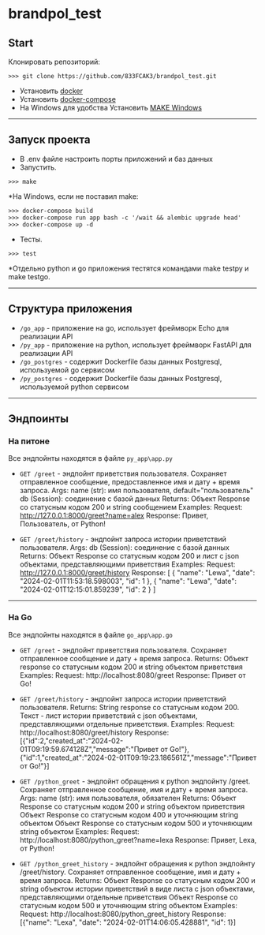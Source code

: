 # brandpol_test

## Start
Клонировать репозиторий:
````
>>> git clone https://github.com/833FCAK3/brandpol_test.git
````
- Установить [docker](https://docs.docker.com/engine/install/)
- Установить [docker-compose](https://docs.docker.com/compose/install/)
- На Windows для удобства Установить [MAKE Windows](http://gnuwin32.sourceforge.net/packages/make.htm)

---

## Запуск проекта
- В .env файле настроить порты приложений и баз данных
- Запустить. 
````
>>> make
````

*На Windows, если не поставил make:
```
>>> docker-compose build
>>> docker-compose run app bash -c '/wait && alembic upgrade head'
>>> docker-compose up -d
```

- Тесты.
````
>>> test
````

*Отдельно python и go приложения тестятся командами make testpy и make testgo.

---

## Структура приложения
* `/go_app` - приложение на go, использует фреймворк Echo для реализации API
* `/py_app` - приложение на python, использует фреймворк FastAPI для реализации API
* `/go_postgres` - содержит Dockerfile базы данных Postgresql, используемой go сервисом
* `/py_postgres` - содержит Dockerfile базы данных Postgresql, используемой python сервисом

---

## Эндпоинты

### На питоне
Все эндпойнты находятся в файле `py_app\app.py`

* `GET /greet` - эндпойнт приветствия пользователя. Сохраняет отправленное сообщение, предоставленное имя и дату + время запроса.
    Args:
        name (str): имя пользователя, default="пользователь"
        db (Session): соединение с базой данных
    Returns:
        Объект Response со статусным кодом 200 и string сообщением
    Examples:
        Request:
            http://127.0.0.1:8000/greet?name=alex
        Response:
            Привет, Пользователь, от Python!
        

* `GET /greet/history` - эндпойнт запроса истории приветствий пользователя.
    Args:
        db (Session): соединение с базой данных
    Returns:
        Объект Response со статусным кодом 200 и лист с json объектами, представляющими приветствия
    Examples:
        Request:
            http://127.0.0.1:8000/greet/history
        Response:
            [
                {
                    "name": "Lewa",
                    "date": "2024-02-01T11:53:18.598003",
                    "id": 1
                },
                {
                    "name": "Lewa",
                    "date": "2024-02-01T12:15:01.859239",
                    "id": 2
                }
            ]
---

### На Go
Все эндпойнты находятся в файле `go_app\app.go`

* `GET /greet` - эндпойнт приветствия пользователя. Сохраняет отправленное сообщение и дату + время запроса.
    Returns:
        Объект response со статусным кодом 200 и string объектом приветствия
    Examples:
        Request:
            http://localhost:8080/greet
        Response:
            Привет от Go!

* `GET /greet/history` - эндпойнт запроса истории приветствий пользователя.
    Returns:
        String response со статусным кодом 200. Текст - лист истории приветствий с json объектами, представляющими отдельные приветствия.
    Examples:
        Request:
            http://localhost:8080/greet/history
        Response:
            [{"id":2,"created_at":"2024-02-01T09:19:59.674128Z","message":"Привет от Go!"},{"id":1,"created_at":"2024-02-01T09:19:23.186561Z","message":"Привет от Go!"}]

* `GET /python_greet` - эндпойнт обращения к python эндпойнту /greet. Сохраняет отправленное сообщение, имя и дату + время запроса.
    Args:
        name (str): имя пользователя, обязателен
    Returns:
        Объект Response со статусным кодом 200 и string объектом приветствия
        Объект Response со статусным кодом 400 и уточняющим string объектом
        Объект Response со статусным кодом 500 и уточняющим string объектом
    Examples:
        Request:
            http://localhost:8080/python_greet?name=lexa
        Response:
            Привет, Lexa, от Python!

* `GET /python_greet_history` - эндпойнт обращения к python эндпойнту /greet/history. Сохраняет отправленное сообщение, имя и дату + время запроса.
    Returns:
        Объект Response со статусным кодом 200 и string объектом истории приветствий в виде листа с json объектами, представляющими отдельные приветствия
        Объект Response со статусным кодом 500 и уточняющим string объектом
    Examples:
        Request:
            http://localhost:8080/python_greet_history
        Response:
            [{"name": "Lexa", "date": "2024-02-01T14:06:05.428881", "id": 1}]
